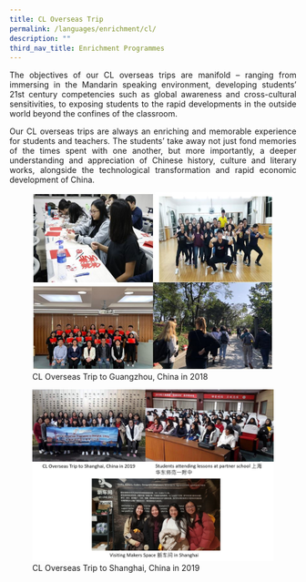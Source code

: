 ```yaml
---
title: CL Overseas Trip
permalink: /languages/enrichment/cl/
description: ""
third_nav_title: Enrichment Programmes
---
```

<div align=justify>
<p>
The objectives of our CL overseas trips are manifold – ranging from immersing in the Mandarin speaking environment, developing students’ 21st century competencies such as global awareness and cross-cultural sensitivities, to exposing students to the rapid developments in the outside world beyond the confines of the classroom.</p>
<p>
Our CL overseas trips are always an enriching and memorable experience for students and teachers. The students’ take away not just fond memories of the times spent with one another, but more importantly, a deeper understanding and appreciation of Chinese history, culture and literary works, alongside the technological transformation and rapid economic development of China.</p>
 
<figure>
<img src="/images/JPJC%20Experience/Curriculum/Languages/Enrichment%20Programmes/CL%20Overseas%20Trip/pic1.png">
<figcaption>CL Overseas Trip to Guangzhou, China in 2018</figcaption></figure>
 
<figure>
<img src="/images/JPJC%20Experience/Curriculum/Languages/Enrichment%20Programmes/CL%20Overseas%20Trip/pic2.png">
<figcaption>CL Overseas Trip to Shanghai, China in 2019</figcaption></figure>